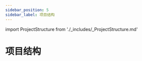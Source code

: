 ```yaml
---
sidebar_position: 5
sidebar_label: 项目结构
---
```


import ProjectStructure from './_includes/_ProjectStructure.md'

# 项目结构

<ProjectStructure/>
